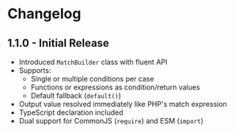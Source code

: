 # Changelog

## 1.1.0 - Initial Release

- Introduced `MatchBuilder` class with fluent API
- Supports:
  - Single or multiple conditions per case
  - Functions or expressions as condition/return values
  - Default fallback (`default()`)
- Output value resolved immediately like PHP's match expression
- TypeScript declaration included
- Dual support for CommonJS (`require`) and ESM (`import`)
